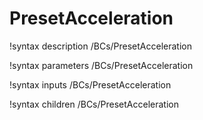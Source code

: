 <!-- MOOSE Documentation Stub: Remove this when content is added. -->

# PresetAcceleration
!syntax description /BCs/PresetAcceleration

!syntax parameters /BCs/PresetAcceleration

!syntax inputs /BCs/PresetAcceleration

!syntax children /BCs/PresetAcceleration
